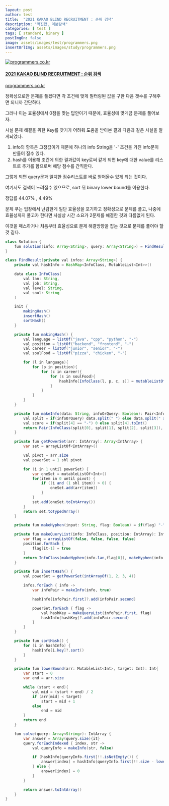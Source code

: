 ```yaml
---
layout: post
author: test
title:  "2021 KAKAO BLIND RECRUITMENT : 순위 검색"
description: "멱집합, 이분탐색"
categories: [ test ]
tags: [ standard, binary ]
postImgOn: false
image: assets/images/test/programmers.png
insertUrlImg: assets/images/study/programmers.png
---
```


<div class="card h-100 my-u-padding"><div class="insertcover"><a target="_blank" class="text-dark" href="https://programmers.co.kr/learn/courses/30/lessons/72412"><div class=""><img class="inserturl" src="{{site.baseurl}}/{{ page.insertUrlImg}}" alt="programmers.co.kr"/></div><div class="insert-img-body"><h4 class="insert-img-title">2021 KAKAO BLIND RECRUITMENT : 순위 검색</h4><p class="insert-img-description">programmers.co.kr</p></div></a></div></div>

정확성으로만 문제를 풀겠다면 각 조건에 맞게 필터링된 값을 구한 다음 갯수를 구해주면 되니까 간단하다.

그러나 이는 효율성에서 0점을 맞는 답안이기 때문에, 효율성에 맞게끔 문제를 풀어보자.

사실 문제 해결을 위한 Key를 찾기가 어려워 도움을 받아본 결과 다음과 같은 사실을 알게되었다.

1. info의 항목은 고정값이기 때문에 하나의 info String을 '-' 조건을 가진 info문이 만들어 질수 있다.
2. hash를 이용해 조건에 의한 결과값이 key로써 같게 되면 key에 대한 value를 리스트로 추가를 함으로써 해당 점수를 간직한다.

그렇게 되면 query문과 일치한 점수리스트를 바로 얻어올수 있게 되는 것이다.

여기서도 검색이 느려질수 있으므로, sort 뒤 binary lower bound를 이용한다.


정답률 44.07% , 4.49%

문제 푸는 입장에서 난감한게 일단 효율성을 포기하고 정확성으로 문제를 풀고, 나중에 효율성까지 풀고자 한다면 사실상 시간 소요가 2문제를 해결한 것과 다름없게 된다.

이것을 패스하거나 처음부터 효율성으로 문제 해결방향을 잡는 것으로 문제를 풀어야 할 것 깉다.


```java
class Solution {
    fun solution(info: Array<String>, query: Array<String>) = FindResult(info).solve(query)
}

class FindResult(private val infos: Array<String>) {
    private val hashInfo = HashMap<InfoClass, MutableList<Int>>()

    data class InfoClass(
        val lan: String,
        val job: String,
        val level: String,
        val soul: String
    )

    init {
        makingHash()
        insertHash()
        sortHash()
    }

    private fun makingHash() {
        val language = listOf("java", "cpp", "python", "-")
        val position = listOf("backend", "frontend", "-")
        val career = listOf("junior", "senior", "-")
        val soulFood = listOf("pizza", "chicken", "-")

        for (l in language){
            for (p in position){
                for (c in career){
                    for (s in soulFood){
                        hashInfo[InfoClass(l, p, c, s)] = mutableListOf()
                    }
                }
            }
        }
    }

    private fun makeInfo(data: String, infoOrQuery: Boolean): Pair<InfoClass, Int> {
        val split = if(infoOrQuery) data.split(" ") else data.split(" and ", " ")
        val score = if(split[4] == "-") 0 else split[4].toInt()
        return Pair(InfoClass(split[0], split[1], split[2], split[3]), score)
    }

    private fun getPowerSet(arr: IntArray): Array<IntArray> {
        var set = arrayListOf<IntArray>()

        val pivot = arr.size
        val powerSet = 1 shl pivot

        for (i in 1 until powerSet) {
            var oneSet = mutableListOf<Int>()
            for(item in 0 until pivot) {
                if ((i and (1 shl item)) > 0) {
                    oneSet.add(arr[item])
                }
            }
            set.add(oneSet.toIntArray())
        }
        return set.toTypedArray()
    }

    private fun makeHyphen(input: String, flag: Boolean) = if(flag) "-" else input

    private fun makeQueryList(info: InfoClass, position: IntArray): InfoClass {
        var flag = arrayListOf(false, false, false, false)
        position.forEach {
            flag[it-1] = true
        }
        return InfoClass(makeHyphen(info.lan,flag[0]), makeHyphen(info.job,flag[1]),makeHyphen(info.level,flag[2]),makeHyphen(info.soul,flag[3]))
    }

    private fun insertHash() {
        val powerSet = getPowerSet(intArrayOf(1, 2, 3, 4))

        infos.forEach { info ->
            var infoPair = makeInfo(info, true)

            hashInfo[infoPair.first]?.add(infoPair.second)

            powerSet.forEach { flag ->
                val hashKey = makeQueryList(infoPair.first, flag)
                hashInfo[hashKey]?.add(infoPair.second)
            }
        }
    }

    private fun sortHash() {
        for (i in hashInfo) {
            hashInfo[i.key]?.sort()
        }
    }

    private fun lowerBound(arr: MutableList<Int>, target: Int): Int{
        var start = 0
        var end = arr.size

        while (start < end){
            val mid = (start + end) / 2
            if (arr[mid] < target)
                start = mid + 1
            else
                end = mid
        }
        return end
    }

    fun solve(query: Array<String>): IntArray {
        var answer = Array(query.size){it}
        query.forEachIndexed { index, str ->
            val queryInfo = makeInfo(str, false)

            if (hashInfo[queryInfo.first]!!.isNotEmpty()) {
                answer[index] = hashInfo[queryInfo.first]!!.size - lowerBound(hashInfo[queryInfo.first]!!, queryInfo.second)
            } else {
                answer[index] = 0
            }
        }

        return answer.toIntArray()
    }
}
```